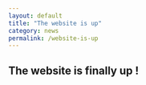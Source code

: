```yaml
---
layout: default
title: "The website is up"
category: news
permalink: /website-is-up
---
```

## The website is finally up ! 
